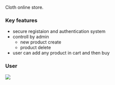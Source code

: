 Cloth online store. 

### Key features
- secure registaion and authentication system
- controll by admin
    - new product create
    - product delete
- user can add any product in cart and then buy


### User

  <img style="width=10px" src="https://res.cloudinary.com/dxs9u7pqc/image/upload/v1720015934/personal/qinwojy2e4nh97hch58a.png" />
